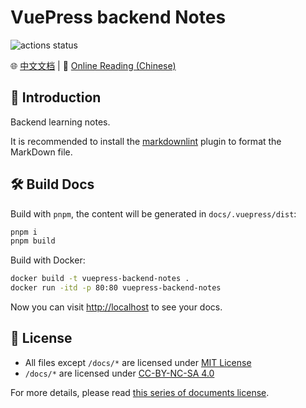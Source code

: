 # VuePress backend Notes

![actions status](https://img.shields.io/github/actions/workflow/status/Sun-ZhenXing/vuepress-backend-notes/deploy-docs.yml?branch=main)

🌐 [中文文档](./README.zh.md) | 🚀 [Online Reading (Chinese)](https://blog.alexsun.top/vuepress-backend-notes/)

## 📖 Introduction

Backend learning notes.

It is recommended to install the [markdownlint](https://marketplace.visualstudio.com/items?itemName=DavidAnson.vscode-markdownlint) plugin to format the MarkDown file.

## 🛠️ Build Docs

Build with `pnpm`, the content will be generated in `docs/.vuepress/dist`:

```bash
pnpm i
pnpm build
```

Build with Docker:

```bash
docker build -t vuepress-backend-notes .
docker run -itd -p 80:80 vuepress-backend-notes
```

Now you can visit <http://localhost> to see your docs.

## 📜 License

- All files except `/docs/*` are licensed under [MIT License](https://mit-license.org/)
- `/docs/*` are licensed under [CC-BY-NC-SA 4.0](https://creativecommons.org/licenses/by-nc-sa/4.0/)

For more details, please read [this series of documents license](https://github.com/Sun-ZhenXing/Sun-ZhenXing.github.io#%E5%BC%80%E6%BA%90%E5%8D%8F%E8%AE%AE).
